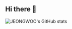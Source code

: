 ## Hi there 👋

<!--
**JEONGWOO0705/JEONGWOO0705** is a ✨ _special_ ✨ repository because its `README.md` (this file) appears on your GitHub profile.

Here are some ideas to get you started:

- 🔭 I’m currently working on ...
- 🌱 I’m currently learning ...
- 👯 I’m looking to collaborate on ...
- 🤔 I’m looking for help with ...
- 💬 Ask me about ...
- 📫 How to reach me: ...
- 😄 Pronouns: ...
- ⚡ Fun fact: ...
-->
![JEONGWOO's GitHub stats](https://github-readme-stats.vercel.app/api?username=[delay-100](https://github.com/JEONGWOO0705)&show_icons=true&theme=radical)
